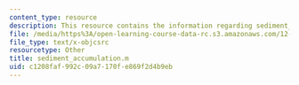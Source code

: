 ```yaml
---
content_type: resource
description: This resource contains the information regarding sediment_accumulation.m.
file: /media/https%3A/open-learning-course-data-rc.s3.amazonaws.com/12-086-modeling-environmental-complexity-fall-2014/c1208faf992c09a7170fe869f2d4b9eb_sediment_accumulation.m
file_type: text/x-objcsrc
resourcetype: Other
title: sediment_accumulation.m
uid: c1208faf-992c-09a7-170f-e869f2d4b9eb
---
```

